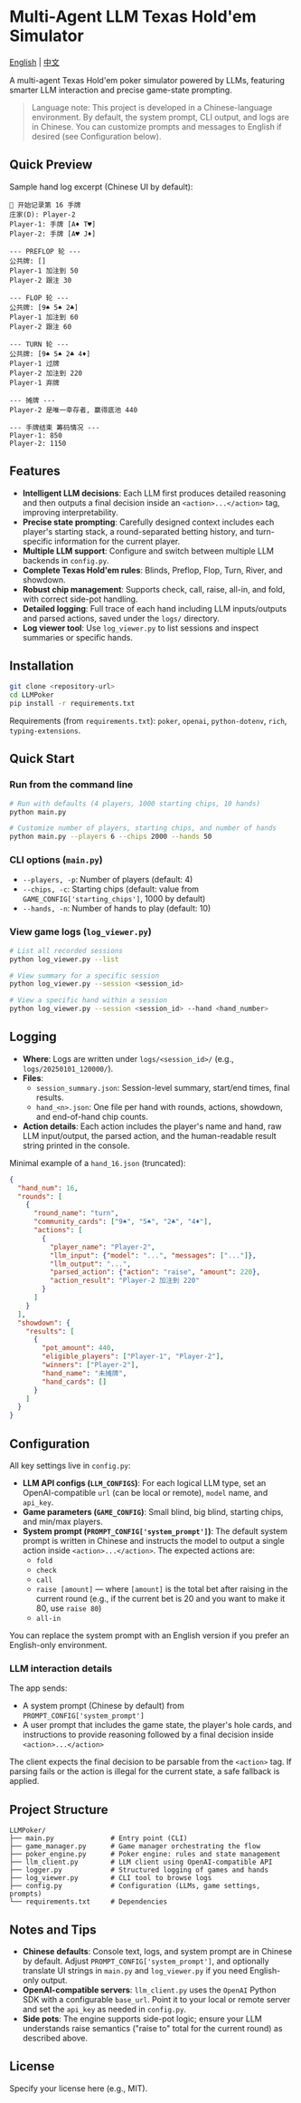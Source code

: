 # Multi-Agent LLM Texas Hold'em Simulator

[English](README.md) | [中文](README_CN.md)

A multi-agent Texas Hold'em poker simulator powered by LLMs, featuring smarter LLM interaction and precise game-state prompting.

> Language note: This project is developed in a Chinese-language environment. By default, the system prompt, CLI output, and logs are in Chinese. You can customize prompts and messages to English if desired (see Configuration below).

## Quick Preview

Sample hand log excerpt (Chinese UI by default):

```text
📝 开始记录第 16 手牌
庄家(D): Player-2
Player-1: 手牌 [A♦ T♥]
Player-2: 手牌 [A♥ J♦]

--- PREFLOP 轮 ---
公共牌: []
Player-1 加注到 50
Player-2 跟注 30

--- FLOP 轮 ---
公共牌: [9♠ 5♠ 2♣]
Player-1 加注到 60
Player-2 跟注 60

--- TURN 轮 ---
公共牌: [9♠ 5♠ 2♣ 4♦]
Player-1 过牌
Player-2 加注到 220
Player-1 弃牌

--- 摊牌 ---
Player-2 是唯一幸存者, 赢得底池 440

--- 手牌结束 筹码情况 ---
Player-1: 850
Player-2: 1150
```

## Features

- **Intelligent LLM decisions**: Each LLM first produces detailed reasoning and then outputs a final decision inside an `<action>...</action>` tag, improving interpretability.
- **Precise state prompting**: Carefully designed context includes each player's starting stack, a round-separated betting history, and turn-specific information for the current player.
- **Multiple LLM support**: Configure and switch between multiple LLM backends in `config.py`.
- **Complete Texas Hold'em rules**: Blinds, Preflop, Flop, Turn, River, and showdown.
- **Robust chip management**: Supports check, call, raise, all-in, and fold, with correct side-pot handling.
- **Detailed logging**: Full trace of each hand including LLM inputs/outputs and parsed actions, saved under the `logs/` directory.
- **Log viewer tool**: Use `log_viewer.py` to list sessions and inspect summaries or specific hands.

## Installation

```bash
git clone <repository-url>
cd LLMPoker
pip install -r requirements.txt
```

Requirements (from `requirements.txt`): `poker`, `openai`, `python-dotenv`, `rich`, `typing-extensions`.

## Quick Start

### Run from the command line

```bash
# Run with defaults (4 players, 1000 starting chips, 10 hands)
python main.py

# Customize number of players, starting chips, and number of hands
python main.py --players 6 --chips 2000 --hands 50
```

### CLI options (`main.py`)

- `--players, -p`: Number of players (default: 4)
- `--chips, -c`: Starting chips (default: value from `GAME_CONFIG['starting_chips']`, 1000 by default)
- `--hands, -n`: Number of hands to play (default: 10)

### View game logs (`log_viewer.py`)

```bash
# List all recorded sessions
python log_viewer.py --list

# View summary for a specific session
python log_viewer.py --session <session_id>

# View a specific hand within a session
python log_viewer.py --session <session_id> --hand <hand_number>
```

## Logging

- **Where**: Logs are written under `logs/<session_id>/` (e.g., `logs/20250101_120000/`).
- **Files**:
  - `session_summary.json`: Session-level summary, start/end times, final results.
  - `hand_<n>.json`: One file per hand with rounds, actions, showdown, and end-of-hand chip counts.
- **Action details**: Each action includes the player's name and hand, raw LLM input/output, the parsed action, and the human-readable result string printed in the console.

Minimal example of a `hand_16.json` (truncated):

```json
{
  "hand_num": 16,
  "rounds": [
    {
      "round_name": "turn",
      "community_cards": ["9♠", "5♠", "2♣", "4♦"],
      "actions": [
        {
          "player_name": "Player-2",
          "llm_input": {"model": "...", "messages": ["..."]},
          "llm_output": "...",
          "parsed_action": {"action": "raise", "amount": 220},
          "action_result": "Player-2 加注到 220"
        }
      ]
    }
  ],
  "showdown": {
    "results": [
      {
        "pot_amount": 440,
        "eligible_players": ["Player-1", "Player-2"],
        "winners": ["Player-2"],
        "hand_name": "未摊牌",
        "hand_cards": []
      }
    ]
  }
}
```

## Configuration

All key settings live in `config.py`:

- **LLM API configs (`LLM_CONFIGS`)**: For each logical LLM type, set an OpenAI-compatible `url` (can be local or remote), `model` name, and `api_key`.
- **Game parameters (`GAME_CONFIG`)**: Small blind, big blind, starting chips, and min/max players.
- **System prompt (`PROMPT_CONFIG['system_prompt']`)**: The default system prompt is written in Chinese and instructs the model to output a single action inside `<action>...</action>`. The expected actions are:
  - `fold`
  - `check`
  - `call`
  - `raise [amount]` — where `[amount]` is the total bet after raising in the current round (e.g., if the current bet is 20 and you want to make it 80, use `raise 80`)
  - `all-in`

You can replace the system prompt with an English version if you prefer an English-only environment.

### LLM interaction details

The app sends:
- A system prompt (Chinese by default) from `PROMPT_CONFIG['system_prompt']`
- A user prompt that includes the game state, the player's hole cards, and instructions to provide reasoning followed by a final decision inside `<action>...</action>`

The client expects the final decision to be parsable from the `<action>` tag. If parsing fails or the action is illegal for the current state, a safe fallback is applied.

## Project Structure

```
LLMPoker/
├── main.py              # Entry point (CLI)
├── game_manager.py      # Game manager orchestrating the flow
├── poker_engine.py      # Poker engine: rules and state management
├── llm_client.py        # LLM client using OpenAI-compatible API
├── logger.py            # Structured logging of games and hands
├── log_viewer.py        # CLI tool to browse logs
├── config.py            # Configuration (LLMs, game settings, prompts)
└── requirements.txt     # Dependencies
```

## Notes and Tips

- **Chinese defaults**: Console text, logs, and system prompt are in Chinese by default. Adjust `PROMPT_CONFIG['system_prompt']`, and optionally translate UI strings in `main.py` and `log_viewer.py` if you need English-only output.
- **OpenAI-compatible servers**: `llm_client.py` uses the `OpenAI` Python SDK with a configurable `base_url`. Point it to your local or remote server and set the `api_key` as needed in `config.py`.
- **Side pots**: The engine supports side-pot logic; ensure your LLM understands raise semantics ("raise to" total for the current round) as described above.

## License

Specify your license here (e.g., MIT).